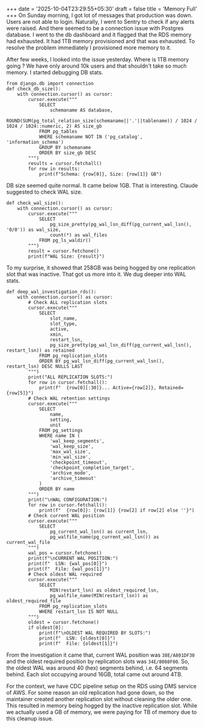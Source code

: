 +++
date = '2025-10-04T23:29:55+05:30'
draft = false
title = 'Memory Full'
+++
On Sunday morning, I got lot of messages that production was down. Users are not able to login. Naturally, I went to Sentry to check if any alerts were raised. And there seemed to be a connection issue with Postgres database. I went to the db dashboard and it flagged that the RDS memory had exhausted. It had 1TB memory provisioned and that was exhausted. To resolve the problem immediately I provisioned more memory to it. 

After few weeks, I looked into the issue yesterday. Where is 1TB memory going ? We have only around 10k users and that shouldn't take so much memory. I started debugging DB stats. 
```
from django.db import connection
def check_db_size():
    with connection.cursor() as cursor:
        cursor.execute("""
            SELECT 
                schemaname AS database,
                ROUND(SUM(pg_total_relation_size(schemaname||'.'||tablename)) / 1024 / 1024 / 1024::numeric, 2) AS size_gb
            FROM pg_tables
            WHERE schemaname NOT IN ('pg_catalog', 'information_schema')
            GROUP BY schemaname
            ORDER BY size_gb DESC
        """)
        results = cursor.fetchall()
        for row in results:
            print(f"Schema: {row[0]}, Size: {row[1]} GB")
```

DB size seemed quite normal. It came below 1GB. That is interesting. Claude suggested to check WAL size. 

```
def check_wal_size():
    with connection.cursor() as cursor:
        cursor.execute("""
            SELECT 
                pg_size_pretty(pg_wal_lsn_diff(pg_current_wal_lsn(), '0/0')) as wal_size,
                count(*) as wal_files 
            FROM pg_ls_waldir()
        """)
        result = cursor.fetchone()
        print(f"WAL Size: {result}")
```

To my surprise, it showed that 258GB was being hogged by one replication slot that was inactive. That got us more into it. We dug deeper into WAL stats. 

```
def deep_wal_investigation_rds():
    with connection.cursor() as cursor:
        # Check ALL replication slots
        cursor.execute("""
            SELECT 
                slot_name,
                slot_type,
                active,
                xmin,
                restart_lsn,
                pg_size_pretty(pg_wal_lsn_diff(pg_current_wal_lsn(), restart_lsn)) as retained
            FROM pg_replication_slots
            ORDER BY pg_wal_lsn_diff(pg_current_wal_lsn(), restart_lsn) DESC NULLS LAST
        """)
        print("ALL REPLICATION SLOTS:")
        for row in cursor.fetchall():
            print(f"  {row[0][:30]}... Active={row[2]}, Retained={row[5]}")
        # Check WAL retention settings
        cursor.execute("""
            SELECT 
                name, 
                setting,
                unit
            FROM pg_settings 
            WHERE name IN (
                'wal_keep_segments', 
                'wal_keep_size', 
                'max_wal_size', 
                'min_wal_size',
                'checkpoint_timeout',
                'checkpoint_completion_target',
                'archive_mode',
                'archive_timeout'
            )
            ORDER BY name
        """)
        print("\nWAL CONFIGURATION:")
        for row in cursor.fetchall():
            print(f"  {row[0]}: {row[1]} {row[2] if row[2] else ''}")
        # Check current WAL position
        cursor.execute("""
            SELECT 
                pg_current_wal_lsn() as current_lsn,
                pg_walfile_name(pg_current_wal_lsn()) as current_wal_file
        """)
        wal_pos = cursor.fetchone()
        print(f"\nCURRENT WAL POSITION:")
        print(f"  LSN: {wal_pos[0]}")
        print(f"  File: {wal_pos[1]}")
        # Check oldest WAL required
        cursor.execute("""
            SELECT 
                MIN(restart_lsn) as oldest_required_lsn,
                pg_walfile_name(MIN(restart_lsn)) as oldest_required_file
            FROM pg_replication_slots
            WHERE restart_lsn IS NOT NULL
        """)
        oldest = cursor.fetchone()
        if oldest[0]:
            print(f"\nOLDEST WAL REQUIRED BY SLOTS:")
            print(f"  LSN: {oldest[0]}")
            print(f"  File: {oldest[1]}")
```

From the investigation it came that, current WAL position was `38E/A801DF30` and the oldest required position by replication slots was `34E/8008F00`. So, the oldest WAL was around 40 (hex) segments behind, i.e. 64 segments behind. Each slot occupying around 16GB, total came out around 4TB.

For the context, we have CDC pipeline setup on the RDS using DMS service of AWS. For some reason an old replication had gone down, so the maintainer created another replication slot without cleaning the older one. This resulted in memory being hogged by the inactive replication slot. While we actually used a GB of memory, we were paying for TB of memory due to this cleanup issue.